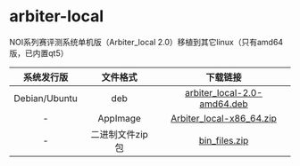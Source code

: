 # arbiter-local
NOI系列赛评测系统单机版（Arbiter_local 2.0）移植到其它linux（只有amd64版，已内置qt5）

| 系统发行版 | 文件格式 | 下载链接 |
| :----: | :----: | :----: |
| Debian/Ubuntu | deb | [arbiter_local-2.0-amd64.deb](https://github.com/demerspring/arbiter-local/releases/download/v2.0/arbiter_local-2.0-amd64.deb) |
| - | AppImage | [Arbiter_local-x86_64.zip](https://github.com/demerspring/arbiter-local/releases/download/v2.0/Arbiter_local-x86_64.zip) |
| - | 二进制文件zip包 | [bin_files.zip](https://github.com/demerspring/arbiter-local/releases/download/v2.0/bin_files.zip) |
